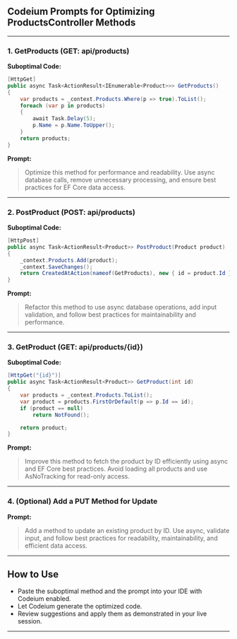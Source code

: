 ## Codeium Prompts for Optimizing ProductsController Methods

---

### 1. GetProducts (GET: api/products)

**Suboptimal Code:**
```csharp
[HttpGet]
public async Task<ActionResult<IEnumerable<Product>>> GetProducts()
{
    var products = _context.Products.Where(p => true).ToList();
    foreach (var p in products)
    {
        await Task.Delay(5);
        p.Name = p.Name.ToUpper();
    }
    return products;
}
```

**Prompt:**  
> Optimize this method for performance and readability. Use async database calls, remove unnecessary processing, and ensure best practices for EF Core data access.

---

### 2. PostProduct (POST: api/products)

**Suboptimal Code:**
```csharp
[HttpPost]
public async Task<ActionResult<Product>> PostProduct(Product product)
{
    _context.Products.Add(product);
    _context.SaveChanges();
    return CreatedAtAction(nameof(GetProducts), new { id = product.Id }, product);
}
```

**Prompt:**  
> Refactor this method to use async database operations, add input validation, and follow best practices for maintainability and performance.

---

### 3. GetProduct (GET: api/products/{id})

**Suboptimal Code:**
```csharp
[HttpGet("{id}")]
public async Task<ActionResult<Product>> GetProduct(int id)
{
    var products = _context.Products.ToList();
    var product = products.FirstOrDefault(p => p.Id == id);
    if (product == null)
        return NotFound();

    return product;
}
```

**Prompt:**  
> Improve this method to fetch the product by ID efficiently using async and EF Core best practices. Avoid loading all products and use AsNoTracking for read-only access.

---

### 4. (Optional) Add a PUT Method for Update

**Prompt:**  
> Add a method to update an existing product by ID. Use async, validate input, and follow best practices for readability, maintainability, and efficient data access.

---

## How to Use

- Paste the suboptimal method and the prompt into your IDE with Codeium enabled.
- Let Codeium generate the optimized code.
- Review suggestions and apply them as demonstrated in your live session.

---